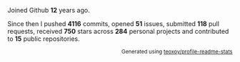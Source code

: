 Joined Github **12** years ago.

Since then I pushed **4116** commits, opened **51** issues, submitted **118** pull requests, received **750** stars across **284** personal projects and contributed to **15** public repositories.

<p align="right"><sub>Generated using <a href="https://github.com/marketplace/actions/profile-readme-stats">teoxoy/profile-readme-stats</a></sub></p>
